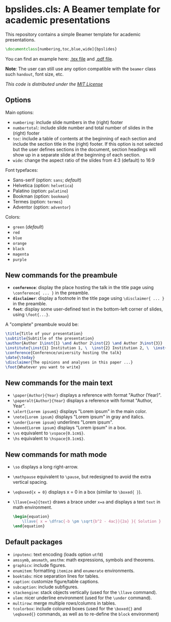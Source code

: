 
# bpslides.cls: A Beamer template for academic presentations

This repository contains a simple Beamer template for academic presentations.

```LaTex
\documentclass[numbering,toc,blue,wide]{bpslides}
```

You can find an example here: [.tex file](example/example.tex) and [.pdf file](example/example.pdf).

**Note**: The user can still use any option compatible with the ```beamer``` class such ```handout```, font size, etc.

_This code is distributed under the [MIT License](LICENSE)_

## Options

Main options:

- ```numbering```: include slide numbers in the (right) footer
- ```numbertotal```: include slide number and total number of slides in the (right) footer
- ```toc```: include a table of contents at the beginning of each section and include the section title in the (right) footer. If this option is not selected but the user defines sections in the document, section headings will show up in a separate slide at the beginning of each section.
- ```wide```: change the aspect ratio of the slides from 4:3 (default) to 16:9

Font typefaces:
- Sans-serif (option: ```sans```; _default_)
- Helvetica (option: ```helvetica```)
- Palatino (option: ```palatino```)
- Bookman (option: ```bookman```)
- Termes (option: ```termes```)
- Adventor (option: ```adventor```)

Colors:
- ```green``` (_default_)
- ```red```
- ```blue```
- ```orange```
- ```black```
- ```magenta```
- ```purple```

## New commands for the preambule

- **```conference```**: display the place hosting the talk in the title page using ```\conference{ ... }``` in the preamble.
- **```disclaimer```**: display a footnote in the title page using ```\disclaimer{ ... }``` in the preamble.
- **```foot```**: display some user-defined text in the bottom-left corner of slides, using ```\foot{...}```.


A "complete" preambule would be:

```Latex
\title{Title of your presentation}
\subtitle{Subtitle of the presentation}
\author{Author 1\inst{1} \and Author 2\inst{2} \and Author 3\inst{3}}
\institute{\inst{1} Institution 1, \  \inst{2} Institution 2, \  \inst{3} Institution 3}
\conference{Conference/university hosting the talk}
\date{\today}
\disclaimer{The opinions and analyses in this paper ...}
\foot{Whatever you want to write}
```

## New commands for the main text

- ```\paper{Author}{Year}``` displays a reference with format "Author (Year)".
- ```\paperalt{Author}{Year}``` displays a reference with format "Author, Year".
- ```\alert{Lorem ipsum$}``` displays "Lorem ipsum" in the main color.
- ```\note{Lorem ipsum}``` displays "Lorem ipsum" in gray and italics.
- ```\under{Lorem ipsum}``` underlines "Lorem ipsum".
- ```\boxed{Lorem ipsum}``` displays "Lorem ipsum" in a box.
- ```\vs``` equivalent to ```\vspace{0.1cm$}```.
- ```\hs``` equivalent to ```\hspace{0.1cm$}```.

## New commands for math mode


- ```\so``` displays a long right-arrow.
- ```\mathpause``` equivalent to ```\pause```, but redesigned to avoid the extra vertical spacing.
- ```\eqboxed{x = 0}``` displays x = 0 in a box (similar to ```\boxed{ }```).
- ```\llave{x=a}{text}``` draws a brace under ```x=a``` and displays a text ```text``` in math environment.

    ```latex
    \begin{equation}
        \llave{ x = \dfrac{-b \pm \sqrt{b^2 - 4ac}}{2a} }{ Solution }
    \end{equation}
    ```

## Default packages

- ```inputenc```: text encoding (loads option ``utf8``)
- ```amssymb```, ```amsmath```, ```amsthm```: math expressions, symbols and theorems.
- ```graphicx```: include figures.
- ```enumitem```: formatting ```itemize``` and ```enumerate``` environments.
- ```booktabs```: nice separation lines for tables.
- ```caption```: customize figure/table captions.
- ```subcaption```: include subfigures.
- ```stackengine```:  stack objects vertically (used for the ```\llave``` command).
- ```ulem```: nicer underline environment (used for the ```\under``` command).
- ```multirow```: merge multiple rows/columns in tables.
- ```tcolorbox```: include coloured boxes  (used for the ```\boxed{}``` and ```\eqboxed{}``` commands, as well as to re-define the ```block``` environment)
